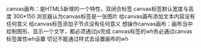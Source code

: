 canvas画布：是HTML5新增的一个特性，双闭合标签
canvas标签默认宽度与高度 300*150
浏览器认为canvas标签是一张图片
给canvas画布添加文本内容没有任何意义
给canvas标签添加子节点没有任何意义
想操作canvas画布：画布当中绘制图形、显示一个文字，都必须通过js完成
canvas标签的wh务必通过canvas标签属性wh设置
切记不能通过样式去设置画布的wh